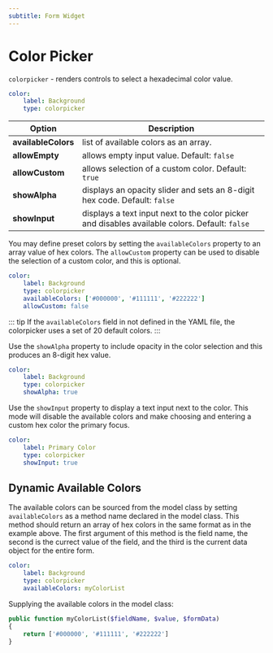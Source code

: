 ```yaml
---
subtitle: Form Widget
---
```

# Color Picker

`colorpicker` - renders controls to select a hexadecimal color value.

```yaml
color:
    label: Background
    type: colorpicker
```

Option | Description
------------- | -------------
**availableColors** | list of available colors as an array.
**allowEmpty** | allows empty input value. Default: `false`
**allowCustom** | allows selection of a custom color. Default: `true`
**showAlpha** | displays an opacity slider and sets an 8-digit hex code. Default: `false`
**showInput** | displays a text input next to the color picker and disables available colors. Default: `false`

You may define preset colors by setting the `availableColors` property to an array value of hex colors. The `allowCustom` property can be used to disable the selection of a custom color, and this is optional.

```yaml
color:
    label: Background
    type: colorpicker
    availableColors: ['#000000', '#111111', '#222222']
    allowCustom: false
```

::: tip
If the `availableColors` field in not defined in the YAML file, the colorpicker uses a set of 20 default colors.
:::

Use the `showAlpha` property to include opacity in the color selection and this produces an 8-digit hex value.

```yaml
color:
    label: Background
    type: colorpicker
    showAlpha: true
```

Use the `showInput` property to display a text input next to the color. This mode will disable the available colors and make choosing and entering a custom hex color the primary focus.

```yaml
color:
    label: Primary Color
    type: colorpicker
    showInput: true
```

## Dynamic Available Colors

The available colors can be sourced from the model class by setting `availableColors` as a method name declared in the model class. This method should return an array of hex colors in the same format as in the example above. The first argument of this method is the field name, the second is the currect value of the field, and the third is the current data object for the entire form.

```yaml
color:
    label: Background
    type: colorpicker
    availableColors: myColorList
```

Supplying the available colors in the model class:

```php
public function myColorList($fieldName, $value, $formData)
{
    return ['#000000', '#111111', '#222222']
}
```
